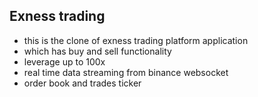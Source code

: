 ## Exness trading 

- this is the clone of exness trading platform application
- which has buy and sell functionality
- leverage up to 100x
- real time data streaming from binance websocket
- order book and trades ticker
